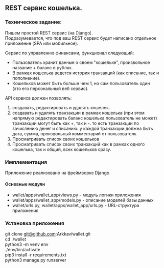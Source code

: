 ## REST сервис кошелька.

### Техническое задание: 
Пишем простой REST сервис (на Django).<br/>
Подразумевается, что под ваш REST сервис будет написано отдельное приложение (SPA или мобильное).
 
Сервис по управлению финансами, функционал следующий:
- Пользователь хранит данные о своем "кошельке", произвольное название + баланс в рублях.
- В рамках кошелька ведется история транзакций (как списание, так и пополнение).
- Кошельков может быть больше чем 1, но сам пользователь один (это его персональный веб сервис).
 
API сервиса должен позволять:
1. создавать, редактировать и удалять кошелек.
2. создавать и удалять транзакции в рамках кошелька (при этом напрямую редактировать баланс кошелька пользователь не может)
транзакции могут быть как +, так и -. то есть транзакции по зачислению денег и списанию.
у каждой транзакции должна быть дата, сумма, произвольный комментарий от пользователя.
3. Просматривать список своих кошельков
4. Просматривать список своих транзакций как в рамках одного кошелька, так и общий, всех кошельков сразу.

### Имплементация
Приложение реализовано на фреймворке Django.
 
#### Основные модули 
- wallet/apps/wallet_app/views.py - модуль логики приложения
- wallet/apps/wallet_app/models.py - описание моделей базы данных
- wallet/urls.py, wallet/apps/wallet_app/urls.py - URL-структура приложения

### Установка приложения 
git clone git@github.com:Arkkav/wallet.git<br/>
cd ./wallet<br/>
python3 -m venv env<br/>
./env/bin/activate<br/>
pip3 install -r requirements.txt<br/>
python3 manage.py runserver 
